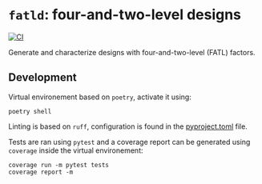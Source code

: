 # `fatld`: four-and-two-level designs

[![CI](https://github.com/ABohynDOE/fatld/actions/workflows/python-app.yml/badge.svg)](https://github.com/ABohynDOE/fatld/actions/workflows/python-app.yml)

Generate and characterize designs with four-and-two-level (FATL) factors.

## Development

Virtual environement based on `poetry`, activate it using:

```shell
poetry shell
```

Linting is based on `ruff`, configuration is found in the [pyproject.toml](pyproject.toml) file.

Tests are ran using `pytest` and a coverage report can be generated using `coverage` inside the virtual environement:

```shell
coverage run -m pytest tests
coverage report -m
```
